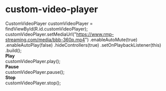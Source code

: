 # custom-video-player

CustomVideoPlayer customVideoPlayer = findViewById(R.id.customVideoPlayer);     
customVideoPlayer.setMediaUrl("https://www.rmp-streaming.com/media/bbb-360p.mp4")
                 .enableAutoMute(true)
                 .enableAutoPlay(false)
                 .hideControllers(true)
                 .setOnPlaybackListener(this)
                 .build();
                 <br/>
<b>Play</b><br/>
customVideoPlayer.play();
<br/>
<b>Pause</b><br/>
customVideoPlayer.pause();
<br/>
<b>Stop</b><br/>
customVideoPlayer.stop();
